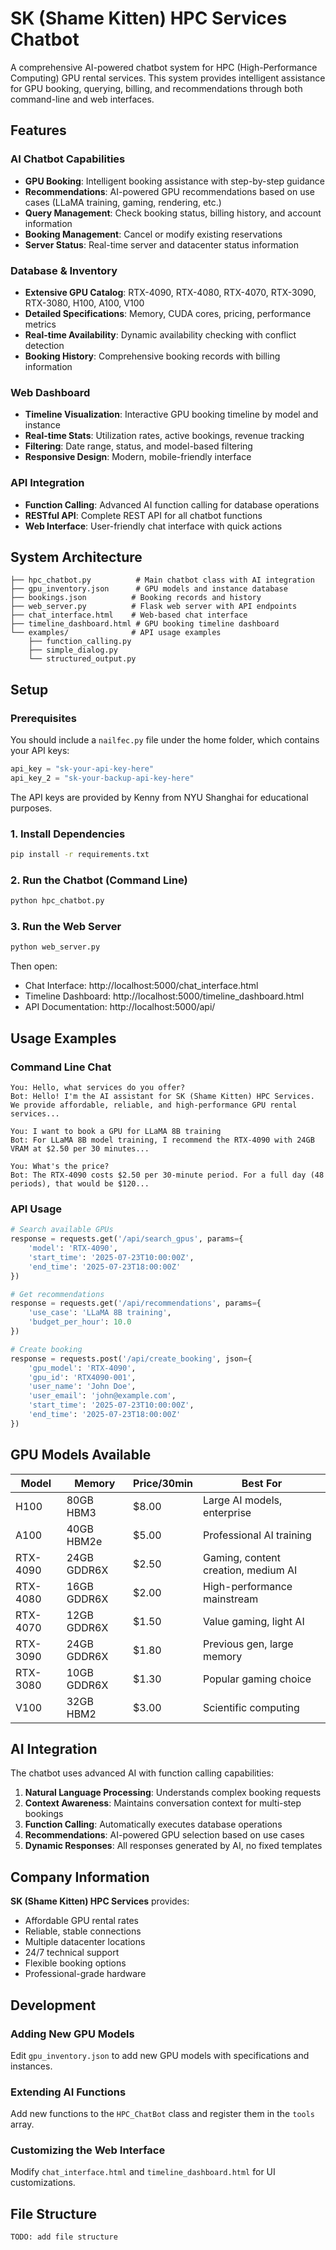 # SK (Shame Kitten) HPC Services Chatbot

A comprehensive AI-powered chatbot system for HPC (High-Performance Computing) GPU rental services. This system provides intelligent assistance for GPU booking, querying, billing, and recommendations through both command-line and web interfaces.

## Features

### AI Chatbot Capabilities
- **GPU Booking**: Intelligent booking assistance with step-by-step guidance
- **Recommendations**: AI-powered GPU recommendations based on use cases (LLaMA training, gaming, rendering, etc.)
- **Query Management**: Check booking status, billing history, and account information
- **Booking Management**: Cancel or modify existing reservations
- **Server Status**: Real-time server and datacenter status information

### Database & Inventory
- **Extensive GPU Catalog**: RTX-4090, RTX-4080, RTX-4070, RTX-3090, RTX-3080, H100, A100, V100
- **Detailed Specifications**: Memory, CUDA cores, pricing, performance metrics
- **Real-time Availability**: Dynamic availability checking with conflict detection
- **Booking History**: Comprehensive booking records with billing information

### Web Dashboard
- **Timeline Visualization**: Interactive GPU booking timeline by model and instance
- **Real-time Stats**: Utilization rates, active bookings, revenue tracking
- **Filtering**: Date range, status, and model-based filtering
- **Responsive Design**: Modern, mobile-friendly interface

### API Integration
- **Function Calling**: Advanced AI function calling for database operations
- **RESTful API**: Complete REST API for all chatbot functions
- **Web Interface**: User-friendly chat interface with quick actions

## System Architecture

```
├── hpc_chatbot.py          # Main chatbot class with AI integration
├── gpu_inventory.json      # GPU models and instance database
├── bookings.json          # Booking records and history
├── web_server.py          # Flask web server with API endpoints
├── chat_interface.html    # Web-based chat interface
├── timeline_dashboard.html # GPU booking timeline dashboard
└── examples/              # API usage examples
    ├── function_calling.py
    ├── simple_dialog.py
    └── structured_output.py
```

## Setup

### Prerequisites
You should include a `nailfec.py` file under the home folder, which contains your API keys:

```python
api_key = "sk-your-api-key-here"
api_key_2 = "sk-your-backup-api-key-here"
```

The API keys are provided by Kenny from NYU Shanghai for educational purposes.

### 1. Install Dependencies
```bash
pip install -r requirements.txt
```

### 2. Run the Chatbot (Command Line)
```bash
python hpc_chatbot.py
```

### 3. Run the Web Server
```bash
python web_server.py
```

Then open:
- Chat Interface: http://localhost:5000/chat_interface.html
- Timeline Dashboard: http://localhost:5000/timeline_dashboard.html
- API Documentation: http://localhost:5000/api/

## Usage Examples

### Command Line Chat
```
You: Hello, what services do you offer?
Bot: Hello! I'm the AI assistant for SK (Shame Kitten) HPC Services. We provide affordable, reliable, and high-performance GPU rental services...

You: I want to book a GPU for LLaMA 8B training
Bot: For LLaMA 8B model training, I recommend the RTX-4090 with 24GB VRAM at $2.50 per 30 minutes...

You: What's the price?
Bot: The RTX-4090 costs $2.50 per 30-minute period. For a full day (48 periods), that would be $120...
```

### API Usage
```python
# Search available GPUs
response = requests.get('/api/search_gpus', params={
    'model': 'RTX-4090',
    'start_time': '2025-07-23T10:00:00Z',
    'end_time': '2025-07-23T18:00:00Z'
})

# Get recommendations
response = requests.get('/api/recommendations', params={
    'use_case': 'LLaMA 8B training',
    'budget_per_hour': 10.0
})

# Create booking
response = requests.post('/api/create_booking', json={
    'gpu_model': 'RTX-4090',
    'gpu_id': 'RTX4090-001',
    'user_name': 'John Doe',
    'user_email': 'john@example.com',
    'start_time': '2025-07-23T10:00:00Z',
    'end_time': '2025-07-23T18:00:00Z'
})
```

## GPU Models Available

| Model | Memory | Price/30min | Best For |
|-------|--------|-------------|----------|
| H100 | 80GB HBM3 | $8.00 | Large AI models, enterprise |
| A100 | 40GB HBM2e | $5.00 | Professional AI training |
| RTX-4090 | 24GB GDDR6X | $2.50 | Gaming, content creation, medium AI |
| RTX-4080 | 16GB GDDR6X | $2.00 | High-performance mainstream |
| RTX-4070 | 12GB GDDR6X | $1.50 | Value gaming, light AI |
| RTX-3090 | 24GB GDDR6X | $1.80 | Previous gen, large memory |
| RTX-3080 | 10GB GDDR6X | $1.30 | Popular gaming choice |
| V100 | 32GB HBM2 | $3.00 | Scientific computing |

## AI Integration

The chatbot uses advanced AI with function calling capabilities:

1. **Natural Language Processing**: Understands complex booking requests
2. **Context Awareness**: Maintains conversation context for multi-step bookings
3. **Function Calling**: Automatically executes database operations
4. **Recommendations**: AI-powered GPU selection based on use cases
5. **Dynamic Responses**: All responses generated by AI, no fixed templates

## Company Information

**SK (Shame Kitten) HPC Services** provides:
- Affordable GPU rental rates
- Reliable, stable connections
- Multiple datacenter locations
- 24/7 technical support
- Flexible booking options
- Professional-grade hardware

## Development

### Adding New GPU Models
Edit `gpu_inventory.json` to add new GPU models with specifications and instances.

### Extending AI Functions
Add new functions to the `HPC_ChatBot` class and register them in the `tools` array.

### Customizing the Web Interface
Modify `chat_interface.html` and `timeline_dashboard.html` for UI customizations.

## File Structure

```text
TODO: add file structure
```
